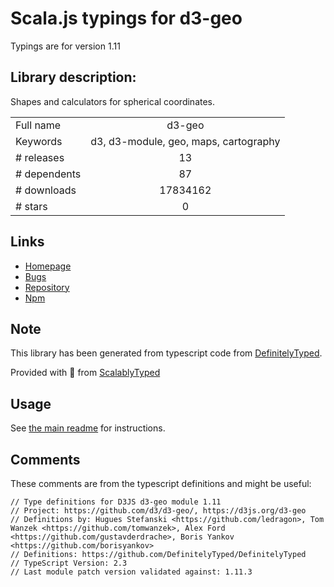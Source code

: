 
# Scala.js typings for d3-geo

Typings are for version 1.11

## Library description:
Shapes and calculators for spherical coordinates.

|                    |                 |
| ------------------ | :-------------: |
| Full name          | d3-geo |
| Keywords           | d3, d3-module, geo, maps, cartography |
| # releases         | 13 |
| # dependents       | 87 |
| # downloads        | 17834162 |
| # stars            | 0 |

## Links
- [Homepage](https://d3js.org/d3-geo/)
- [Bugs](https://github.com/d3/d3-geo/issues)
- [Repository](https://github.com/d3/d3-geo)
- [Npm](https://www.npmjs.com/package/d3-geo)
    


## Note
This library has been generated from typescript code from [DefinitelyTyped](https://definitelytyped.org).

Provided with :purple_heart: from [ScalablyTyped](https://github.com/oyvindberg/ScalablyTyped)

## Usage
See [the main readme](../../readme.md) for instructions.

## Comments

These comments are from the typescript definitions and might be useful:
```
// Type definitions for D3JS d3-geo module 1.11
// Project: https://github.com/d3/d3-geo/, https://d3js.org/d3-geo
// Definitions by: Hugues Stefanski <https://github.com/ledragon>, Tom Wanzek <https://github.com/tomwanzek>, Alex Ford <https://github.com/gustavderdrache>, Boris Yankov <https://github.com/borisyankov>
// Definitions: https://github.com/DefinitelyTyped/DefinitelyTyped
// TypeScript Version: 2.3
// Last module patch version validated against: 1.11.3

```

